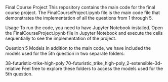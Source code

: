 Final Course Project
This repository contains the main code for the final course project. The FinalCourseProject.ipynb file is the main code file that demonstrates the implementation of all the questions from 1 through 5.

Usage
To run the code, you need to have Jupyter Notebook installed. Open the FinalCourseProject.ipynb file in Jupyter Notebook and execute the cells sequentially to see the implementation of the project.

Question 5 Models
In addition to the main code, we have included the models used for the 5th question in two separate folders:

38-futuristic-trike-high-poly
70-futuristic_trike_high-poly_2-extensible-3d-relative
Feel free to explore these folders to access the models used for the 5th question.
